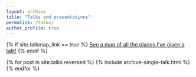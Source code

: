 ```yaml
--- 
layout: archive 
title: "Talks and presentations" 
permalink: /talks/ 
author_profile: true 
--- 
```


{% if site.talkmap_link == true %}
  [See a map of all the places I've given a talk!](/talkmap.html)
{% endif %} 

{% for post in site.talks reversed %} 
  {% include archive-single-talk.html %} 
{% endfor %}
